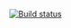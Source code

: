 [![Build status](https://ci.appveyor.com/api/projects/status/rbv6ud6e1yb79wcs?svg=true)](https://ci.appveyor.com/project/Ksenya31/patterns1)
